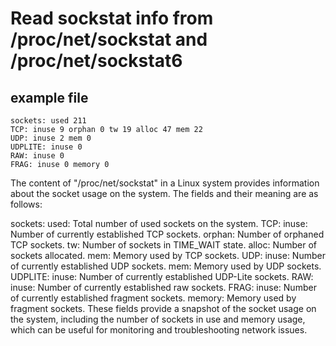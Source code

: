 # Read sockstat info from /proc/net/sockstat and /proc/net/sockstat6

## example file
```shell
sockets: used 211
TCP: inuse 9 orphan 0 tw 19 alloc 47 mem 22
UDP: inuse 2 mem 0
UDPLITE: inuse 0
RAW: inuse 0
FRAG: inuse 0 memory 0
```

The content of "/proc/net/sockstat" in a Linux system provides information about the socket usage on the system. The fields and their meaning are as follows:

sockets: used: Total number of used sockets on the system.
TCP: inuse: Number of currently established TCP sockets.
orphan: Number of orphaned TCP sockets.
tw: Number of sockets in TIME_WAIT state.
alloc: Number of sockets allocated.
mem: Memory used by TCP sockets.
UDP: inuse: Number of currently established UDP sockets.
mem: Memory used by UDP sockets.
UDPLITE: inuse: Number of currently established UDP-Lite sockets.
RAW: inuse: Number of currently established raw sockets.
FRAG: inuse: Number of currently established fragment sockets.
memory: Memory used by fragment sockets.
These fields provide a snapshot of the socket usage on the system, including the number of sockets in use and memory usage, which can be useful for monitoring and troubleshooting network issues.